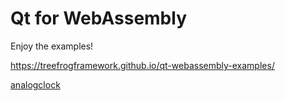 Qt for WebAssembly
==================

Enjoy the examples!

https://treefrogframework.github.io/qt-webassembly-examples/

[analogclock](/qt-webassembly-examples/analogclock/)
